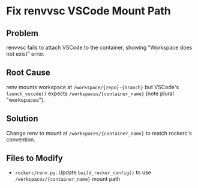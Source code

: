 # Fix renvvsc VSCode Mount Path

## Problem
renvvsc fails to attach VSCode to the container, showing "Workspace does not exist" error.

## Root Cause
renv mounts workspace at `/workspace/{repo}-{branch}` but VSCode's `launch_vscode()` expects `/workspaces/{container_name}` (note plural "workspaces").

## Solution
Change renv to mount at `/workspaces/{container_name}` to match rockerc's convention.

## Files to Modify
- `rockerc/renv.py`: Update `build_rocker_config()` to use `/workspaces/{container_name}` mount path
